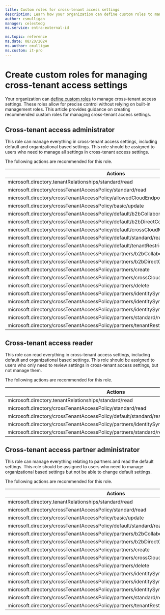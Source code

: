 ```yaml
---
title: Custom roles for cross-tenant access settings
description: Learn how your organization can define custom roles to manage cross-tenant access settings, allowing for precise control without relying on built-in management roles.
author: csmulligan
manager: celestedg
ms.service: entra-external-id

ms.topic: reference
ms.date: 08/20/2024
ms.author: cmulligan
ms.custom: it-pro
---
```


# Create custom roles for managing cross-tenant access settings

Your organization can [define custom roles](/entra/identity/role-based-access-control/custom-create) to manage cross-tenant access settings. These roles allow for precise control without relying on built-in management roles. This article provides guidance on creating recommended custom roles for managing cross-tenant access settings.

## Cross-tenant access administrator

This role can manage everything in cross-tenant access settings, including default and organizational based settings. This role should be assigned to users who need to manage all settings in cross-tenant access settings.

The following actions are recommended for this role.

| Actions |
| ------- |
| microsoft.directory.tenantRelationships/standard/read |
| microsoft.directory/crossTenantAccessPolicy/standard/read |
| microsoft.directory/crossTenantAccessPolicy/allowedCloudEndpoints/update |
| microsoft.directory/crossTenantAccessPolicy/basic/update |
| microsoft.directory/crossTenantAccessPolicy/default/b2bCollaboration/update |
| microsoft.directory/crossTenantAccessPolicy/default/b2bDirectConnect/update |
| microsoft.directory/crossTenantAccessPolicy/default/crossCloudMeetings/update |
| microsoft.directory/crossTenantAccessPolicy/default/standard/read |
| microsoft.directory/crossTenantAccessPolicy/default/tenantRestrictions/update |
| microsoft.directory/crossTenantAccessPolicy/partners/b2bCollaboration/update |
| microsoft.directory/crossTenantAccessPolicy/partners/b2bDirectConnect/update |
| microsoft.directory/crossTenantAccessPolicy/partners/create |
| microsoft.directory/crossTenantAccessPolicy/partners/crossCloudMeetings/update |
| microsoft.directory/crossTenantAccessPolicy/partners/delete |
| microsoft.directory/crossTenantAccessPolicy/partners/identitySynchronization/basic/update |
| microsoft.directory/crossTenantAccessPolicy/partners/identitySynchronization/create |
| microsoft.directory/crossTenantAccessPolicy/partners/identitySynchronization/standard/read |
| microsoft.directory/crossTenantAccessPolicy/partners/standard/read |
| microsoft.directory/crossTenantAccessPolicy/partners/tenantRestrictions/update |

## Cross-tenant access reader

This role can read everything in cross-tenant access settings, including default and organizational based settings. This role should be assigned to users who only need to review settings in cross-tenant access settings, but not manage them.

The following actions are recommended for this role.

| Actions |
| ------- |
| microsoft.directory.tenantRelationships/standard/read |
| microsoft.directory/crossTenantAccessPolicy/standard/read |
| microsoft.directory/crossTenantAccessPolicy/default/standard/read |
| microsoft.directory/crossTenantAccessPolicy/partners/identitySynchronization/standard/read |
| microsoft.directory/crossTenantAccessPolicy/partners/standard/read |

## Cross-tenant access partner administrator

This role can manage everything relating to partners and read the default settings. This role should be assigned to users who need to manage organizational based settings but not be able to change default settings.

The following actions are recommended for this role.

| Actions |
| ------- |
| microsoft.directory.tenantRelationships/standard/read |
| microsoft.directory/crossTenantAccessPolicy/standard/read |
| microsoft.directory/crossTenantAccessPolicy/basic/update |
| microsoft.directory/crossTenantAccessPolicy/default/standard/read |
| microsoft.directory/crossTenantAccessPolicy/partners/b2bCollaboration/update |
| microsoft.directory/crossTenantAccessPolicy/partners/b2bDirectConnect/update |
| microsoft.directory/crossTenantAccessPolicy/partners/create |
| microsoft.directory/crossTenantAccessPolicy/partners/crossCloudMeetings/update |
| microsoft.directory/crossTenantAccessPolicy/partners/delete |
| microsoft.directory/crossTenantAccessPolicy/partners/identitySynchronization/basic/update |
| microsoft.directory/crossTenantAccessPolicy/partners/identitySynchronization/create |
| microsoft.directory/crossTenantAccessPolicy/partners/identitySynchronization/standard/read |
| microsoft.directory/crossTenantAccessPolicy/partners/standard/read |
| microsoft.directory/crossTenantAccessPolicy/partners/tenantRestrictions/update |
